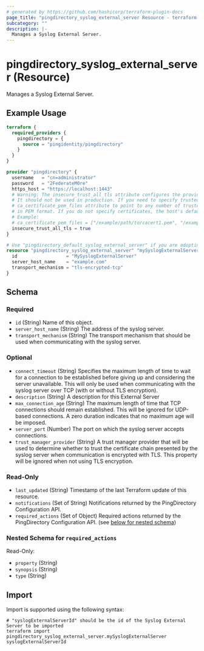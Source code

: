 ```yaml
---
# generated by https://github.com/hashicorp/terraform-plugin-docs
page_title: "pingdirectory_syslog_external_server Resource - terraform-provider-pingdirectory"
subcategory: ""
description: |-
  Manages a Syslog External Server.
---
```


# pingdirectory_syslog_external_server (Resource)

Manages a Syslog External Server.

## Example Usage

```terraform
terraform {
  required_providers {
    pingdirectory = {
      source = "pingidentity/pingdirectory"
    }
  }
}

provider "pingdirectory" {
  username   = "cn=administrator"
  password   = "2FederateM0re"
  https_host = "https://localhost:1443"
  # Warning: The insecure_trust_all_tls attribute configures the provider to trust any certificate presented by the PingDirectory server.
  # It should not be used in production. If you need to specify trusted CA certificates, use the
  # ca_certificate_pem_files attribute to point to any number of trusted CA certificate files
  # in PEM format. If you do not specify certificates, the host's default root CA set will be used.
  # Example:
  # ca_certificate_pem_files = ["/example/path/to/cacert1.pem", "/example/path/to/cacert2.pem"]
  insecure_trust_all_tls = true
}

# Use "pingdirectory_default_syslog_external_server" if you are adopting existing configuration from the PingDirectory server into Terraform
resource "pingdirectory_syslog_external_server" "mySyslogExternalServer" {
  id                  = "MySyslogExternalServer"
  server_host_name    = "example.com"
  transport_mechanism = "tls-encrypted-tcp"
}
```

<!-- schema generated by tfplugindocs -->
## Schema

### Required

- `id` (String) Name of this object.
- `server_host_name` (String) The address of the syslog server.
- `transport_mechanism` (String) The transport mechanism that should be used when communicating with the syslog server.

### Optional

- `connect_timeout` (String) Specifies the maximum length of time to wait for a connection to be established before giving up and considering the server unavailable. This will only be used when communicating with the syslog server over TCP (with or without TLS encryption).
- `description` (String) A description for this External Server
- `max_connection_age` (String) The maximum length of time that TCP connections should remain established. This will be ignored for UDP-based connections. A zero duration indicates that no maximum age will be imposed.
- `server_port` (Number) The port on which the syslog server accepts connections.
- `trust_manager_provider` (String) A trust manager provider that will be used to determine whether to trust the certificate chain presented by the syslog server when communication is encrypted with TLS. This property will be ignored when not using TLS encryption.

### Read-Only

- `last_updated` (String) Timestamp of the last Terraform update of this resource.
- `notifications` (Set of String) Notifications returned by the PingDirectory Configuration API.
- `required_actions` (Set of Object) Required actions returned by the PingDirectory Configuration API. (see [below for nested schema](#nestedatt--required_actions))

<a id="nestedatt--required_actions"></a>
### Nested Schema for `required_actions`

Read-Only:

- `property` (String)
- `synopsis` (String)
- `type` (String)

## Import

Import is supported using the following syntax:

```shell
# "syslogExternalServerId" should be the id of the Syslog External Server to be imported
terraform import pingdirectory_syslog_external_server.mySyslogExternalServer syslogExternalServerId
```
